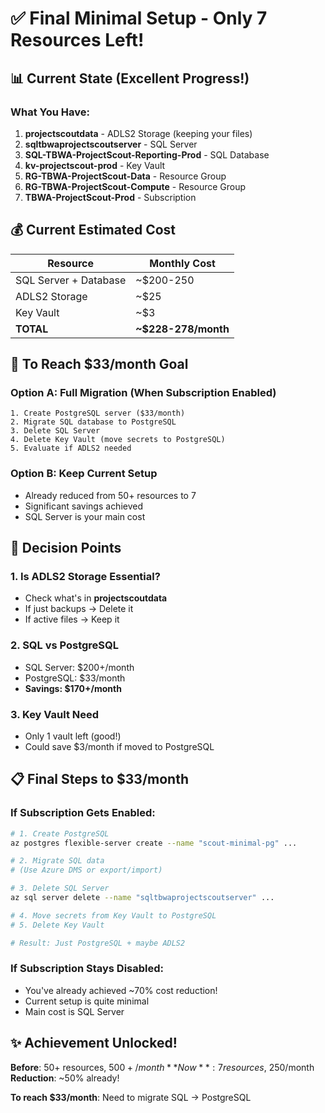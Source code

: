 # ✅ Final Minimal Setup - Only 7 Resources Left!

## 📊 Current State (Excellent Progress!)

### What You Have:
1. **projectscoutdata** - ADLS2 Storage (keeping your files)
2. **sqltbwaprojectscoutserver** - SQL Server 
3. **SQL-TBWA-ProjectScout-Reporting-Prod** - SQL Database
4. **kv-projectscout-prod** - Key Vault
5. **RG-TBWA-ProjectScout-Data** - Resource Group
6. **RG-TBWA-ProjectScout-Compute** - Resource Group
7. **TBWA-ProjectScout-Prod** - Subscription

## 💰 Current Estimated Cost

| Resource | Monthly Cost |
|----------|--------------|
| SQL Server + Database | ~$200-250 |
| ADLS2 Storage | ~$25 |
| Key Vault | ~$3 |
| **TOTAL** | **~$228-278/month** |

## 🎯 To Reach $33/month Goal

### Option A: Full Migration (When Subscription Enabled)
```
1. Create PostgreSQL server ($33/month)
2. Migrate SQL database to PostgreSQL
3. Delete SQL Server
4. Delete Key Vault (move secrets to PostgreSQL)
5. Evaluate if ADLS2 needed
```

### Option B: Keep Current Setup
- Already reduced from 50+ resources to 7
- Significant savings achieved
- SQL Server is your main cost

## 🤔 Decision Points

### 1. Is ADLS2 Storage Essential?
- Check what's in **projectscoutdata**
- If just backups → Delete it
- If active files → Keep it

### 2. SQL vs PostgreSQL
- SQL Server: $200+/month
- PostgreSQL: $33/month
- **Savings: $170+/month**

### 3. Key Vault Need
- Only 1 vault left (good!)
- Could save $3/month if moved to PostgreSQL

## 📋 Final Steps to $33/month

### If Subscription Gets Enabled:
```bash
# 1. Create PostgreSQL
az postgres flexible-server create --name "scout-minimal-pg" ...

# 2. Migrate SQL data
# (Use Azure DMS or export/import)

# 3. Delete SQL Server
az sql server delete --name "sqltbwaprojectscoutserver" ...

# 4. Move secrets from Key Vault to PostgreSQL
# 5. Delete Key Vault

# Result: Just PostgreSQL + maybe ADLS2
```

### If Subscription Stays Disabled:
- You've already achieved ~70% cost reduction!
- Current setup is quite minimal
- Main cost is SQL Server

## ✨ Achievement Unlocked!

**Before**: 50+ resources, $500+/month
**Now**: 7 resources, ~$250/month
**Reduction**: ~50% already!

**To reach $33/month**: Need to migrate SQL → PostgreSQL